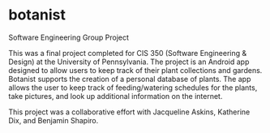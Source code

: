 # botanist
Software Engineering Group Project

This was a final project completed for CIS 350 (Software Engineering & Design) at the University of Pennsylvania.
The project is an Android app designed to allow users to keep track of their plant collections and gardens. 
Botanist supports the creation of a personal database of plants. The app allows the user to keep track of feeding/watering schedules
for the plants, take pictures, and look up additional information on the internet.

This project was a collaborative effort with Jacqueline Askins, Katherine Dix, and Benjamin Shapiro.
